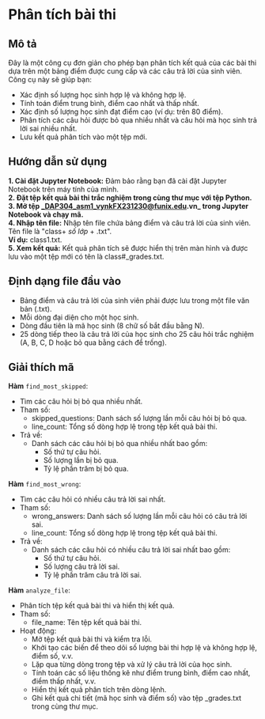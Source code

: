 # Phân tích bài thi
## Mô tả
Đây là một công cụ đơn giản cho phép bạn phân tích kết quả của các bài thi dựa trên một bảng điểm được cung cấp và các câu trả lời của sinh viên. Công cụ này sẽ giúp bạn:

* Xác định số lượng học sinh hợp lệ và không hợp lệ.
* Tính toán điểm trung bình, điểm cao nhất và thấp nhất.
* Xác định số lượng học sinh đạt điểm cao (ví dụ: trên 80 điểm).
* Phân tích các câu hỏi được bỏ qua nhiều nhất và câu hỏi mà học sinh trả lời sai nhiều nhất.
* Lưu kết quả phân tích vào một tệp mới.
## Hướng dẫn sử dụng
**1. Cài đặt Jupyter Notebook:** Đảm bảo rằng bạn đã cài đặt Jupyter Notebook trên máy tính của mình.  
**2. Đặt tệp kết quả bài thi trắc nghiệm trong cùng thư mục với tệp Python.**  
**3. Mở tệp _DAP304_asm1_vynkFX231230@funix.edu.vn_ trong Jupyter Notebook và chạy mã.**  
**4. Nhập tên file:** Nhập tên file chứa bảng điểm và câu trả lời của sinh viên. Tên file là "class+ _số lớp_ + .txt".  
**Ví dụ:** class1.txt.  
**5. Xem kết quả:** Kết quả phân tích sẽ được hiển thị trên màn hình và được lưu vào một tệp mới có tên là class#_grades.txt.  

## Định dạng file đầu vào
* Bảng điểm và câu trả lời của sinh viên phải được lưu trong một file văn bản (.txt).
* Mỗi dòng đại diện cho một học sinh.
* Dòng đầu tiên là mã học sinh (8 chữ số bắt đầu bằng N).
* 25 dòng tiếp theo là câu trả lời của học sinh cho 25 câu hỏi trắc nghiệm (A, B, C, D hoặc bỏ qua bằng cách để trống).

## Giải thích mã
**Hàm** `find_most_skipped`:

* Tìm các câu hỏi bị bỏ qua nhiều nhất.
* Tham số:  
  - skipped_questions: Danh sách số lượng lần mỗi câu hỏi bị bỏ qua.  
  - line_count: Tổng số dòng hợp lệ trong tệp kết quả bài thi.  
* Trả về:  
  - Danh sách các câu hỏi bị bỏ qua nhiều nhất bao gồm:  
    - Số thứ tự câu hỏi.
    - Số lượng lần bị bỏ qua.  
    -  Tỷ lệ phần trăm bị bỏ qua.
    
**Hàm** `find_most_wrong`:

* Tìm các câu hỏi có nhiều câu trả lời sai nhất.
* Tham số:
  - wrong_answers: Danh sách số lượng lần mỗi câu hỏi có câu trả lời sai.
  - line_count: Tổng số dòng hợp lệ trong tệp kết quả bài thi.
* Trả về:
  - Danh sách các câu hỏi có nhiều câu trả lời sai nhất bao gồm:
     - Số thứ tự câu hỏi.
     - Số lượng câu trả lời sai.
     - Tỷ lệ phần trăm câu trả lời sai.
     
**Hàm** `analyze_file`:

* Phân tích tệp kết quả bài thi và hiển thị kết quả.
* Tham số:
  - file_name: Tên tệp kết quả bài thi.
* Hoạt động:
   - Mở tệp kết quả bài thi và kiểm tra lỗi.
   - Khởi tạo các biến để theo dõi số lượng bài thi hợp lệ và không hợp lệ, điểm số, v.v.
   - Lặp qua từng dòng trong tệp và xử lý câu trả lời của học sinh.
   - Tính toán các số liệu thống kê như điểm trung bình, điểm cao nhất, điểm thấp nhất, v.v.
   - Hiển thị kết quả phân tích trên dòng lệnh.
   - Ghi kết quả chi tiết (mã học sinh và điểm số) vào tệp _grades.txt trong cùng thư mục.
